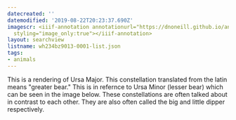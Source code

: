 ```yaml
---
datecreated: ''
datemodified: '2019-08-22T20:23:37.690Z'
imagescr: <iiif-annotation annotationurl="https://dnoneill.github.io/annotate/annotations/c5594040-67bb-464a-8d77-dad2231875c8.json"
  styling="image_only:true"></iiif-annotation>
layout: searchview
listname: wh234bz9013-0001-list.json
tags:
- animals
---
```

This is a rendering of Ursa Major. This constellation translated from the latin means "greater bear." This is in refernce to Ursa Minor (lesser bear) which can be seen in the image below.
These constellations are often talked about in contrast to each other. They are also often called the big and little dipper respectively.